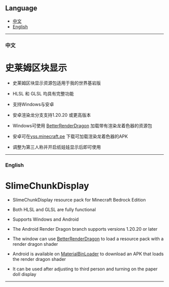 ## Language
- [中文](#中文)
- [English](#english)
---

### 中文
# 史莱姆区块显示
- 史莱姆区块显示资源包适用于我的世界基岩版

- HLSL 和 GLSL 均具有完整功能

- 支持Windows与安卓

- 安卓渲染龙分支支持1.20.20 或更高版本

- Windows可使用 [BetterRenderDragon](https://github.com/ddf8196/BetterRenderDragon) 加载带有渲染龙着色器的资源包

- 安卓可在[yss.minecraft.pe](https://yss.minecraft.pe/) 下载可加载渲染龙着色器的APK

- 调整为第三人称并开启纸娃娃显示后即可使用

---

### English
# SlimeChunkDisplay
- SlimeChunkDisplay resource pack for Minecraft Bedrock Edition

- Both HLSL and GLSL are fully functional

- Supports Windows and Android

- The Android Render Dragon branch supports versions 1.20.20 or later

- The window can use [BetterRenderDragon](https://github.com/ddf8196/BetterRenderDragon) to load a resource pack with a render dragon shader

- Android is available on [MaterialBinLoader](https://github.com/ddf8196/MaterialBinLoader) to download an APK that loads the render dragon shader

- It can be used after adjusting to third person and turning on the paper doll display

---
